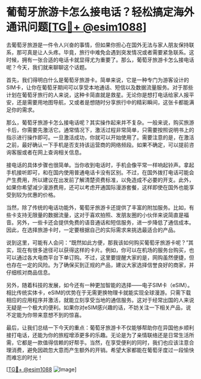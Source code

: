 # 葡萄牙旅游卡怎么接电话？轻松搞定海外通讯问题[[TG💪+ @esim1088](https://t.me/s/esim1088)]

去葡萄牙旅游是一件令人兴奋的事情，但如果你担心在国外无法与家人朋友保持联系，那可真是让人头疼。毕竟，旅行中难免会遇到突发情况或者需要紧急联系。这时候，拥有一张合适的电话卡就显得尤为重要了。那么，葡萄牙旅游卡怎么接电话呢？今天，我们就来聊聊这个话题。

首先，我们得明白什么是葡萄牙旅游卡。简单来说，它是一种专门为游客设计的SIM卡，让你在葡萄牙期间可以享受本地通话、短信以及数据流量服务。对于那些计划在葡萄牙旅行的人来说，这种卡简直就是救星。无论你是想打电话给家人报平安，还是需要用地图导航，又或者是想随时分享旅行中的精彩瞬间，这张卡都能满足你的需求。

那么，葡萄牙旅游卡怎么接电话呢？其实操作起来并不复杂。一般来说，购买旅游卡后，你需要先激活它。通常情况下，激活过程非常简单，只需要按照说明书上的指示进行操作即可。一旦激活成功，你就可以开始使用了。需要注意的是，在激活之前，最好确认一下手机是否支持该运营商的网络频段。如果不确定，可以提前咨询客服或者在网上查询相关信息。

接电话的具体步骤也很简单。当你收到电话时，手机会像平常一样响起铃声。拿起手机接听即可，和在国内使用普通电话卡没有区别。不过，在国外拨打电话可能会产生费用，所以建议在出发前了解清楚资费标准，以免造成不必要的开支。此外，如果你希望减少漫游费用，还可以考虑开通国际漫游套餐，这样即使在国外也能享受到较为优惠的价格。

当然，除了传统的电话功能外，葡萄牙旅游卡还提供了丰富的附加服务。比如，有些卡支持无限量的数据流量，这对于喜欢拍照、发朋友圈的小伙伴来说简直是福音。另外，一些卡还会提供免费的语音通话和短信服务，进一步降低了通信成本。因此，在选择旅游卡时，一定要根据自己的实际需求来挑选最适合的产品。

说到这里，可能有人会问：“既然如此方便，那我该如何购买葡萄牙旅游卡呢？”其实，现在有很多途径可以获得这样的卡片。例如，你可以在机场的服务台购买，也可以通过各大电商平台下单订购。不过，这里要提醒大家的是，网购虽然便捷，但也存在一定的风险。为了确保买到正规的产品，建议大家选择信誉良好的商家，并仔细核对商品信息。

另外，随着科技的发展，如今还有一种更加智能的选择——电子SIM卡（eSIM）。相比传统实体卡，eSIM的优势在于无需更换物理卡就能实现全球漫游。只需下载相应的应用程序并激活，就能立刻享受当地的通信服务。这对于经常出国的人来说无疑是一个极大的便利。如果你对eSIM感兴趣的话，不妨关注一下相关产品，说不定能为你带来意想不到的惊喜。

最后，让我们总结一下今天的重点：葡萄牙旅游卡不仅能够帮助你在异国他乡顺利接打电话，还能为你的旅程增添更多的乐趣。无论是为了亲情联络还是日常生活所需，它都是一款值得信赖的好帮手。当然，在享受便利的同时，我们也应该注意合理消费，避免因疏忽大意而产生额外的开销。希望大家都能在葡萄牙度过一段愉快而难忘的时光！

[[TG💪+ @esim1088](https://t.me/s/esim1088) ![Image](https://i.postimg.cc/4NQfJmqS/Snipaste-2025-05-13-00-14-12.png)]